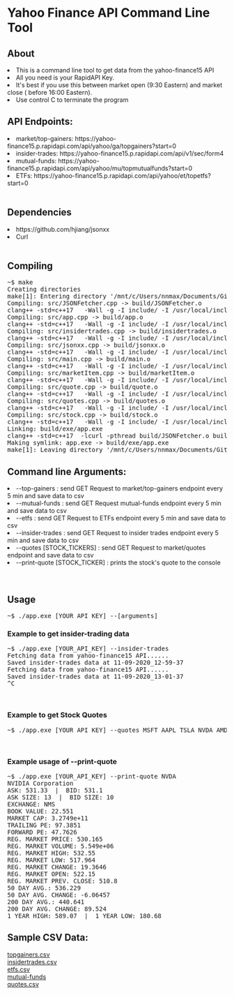 
# Yahoo Finance API Command Line Tool 



<h2>About</h2>
<li>This is a command line tool to get data from the yahoo-finance15 API </li>
<li>All you need is your RapidAPI Key.</li> 
<li>It's best if you use this between market open (9:30 Eastern) and market close ( before 16:00 Eastern). </li>
<li>Use control C to terminate the program </li>

<h2>API Endpoints:  </h2>
<li>market/top-gainers: https://yahoo-finance15.p.rapidapi.com/api/yahoo/ga/topgainers?start=0</li>
<li>insider-trades: https://yahoo-finance15.p.rapidapi.com/api/v1/sec/form4 </li>
<li>mutual-funds: https://yahoo-finance15.p.rapidapi.com/api/yahoo/mu/topmutualfunds?start=0</li>
<li>ETFs: https://yahoo-finance15.p.rapidapi.com/api/yahoo/et/topetfs?start=0 </li>

<br >
<h2>Dependencies </h2>
<li>https://github.com/hjiang/jsonxx</li>
<li>Curl </li>
<br >


<h2>Compiling </h2>
<pre>
~$ make
Creating directories
make[1]: Entering directory '/mnt/c/Users/nnmax/Documents/GitHub/yahoo-finance-CLI'
Compiling: src/JSONFetcher.cpp -> build/JSONFetcher.o
clang++ -std=c++17   -Wall -g -I include/ -I /usr/local/include -MP -MMD -c src/JSONFetcher.cpp -o build/JSONFetcher.o
Compiling: src/app.cpp -> build/app.o
clang++ -std=c++17   -Wall -g -I include/ -I /usr/local/include -MP -MMD -c src/app.cpp -o build/app.o
Compiling: src/insidertrades.cpp -> build/insidertrades.o
clang++ -std=c++17   -Wall -g -I include/ -I /usr/local/include -MP -MMD -c src/insidertrades.cpp -o build/insidertrades.o
Compiling: src/jsonxx.cpp -> build/jsonxx.o
clang++ -std=c++17   -Wall -g -I include/ -I /usr/local/include -MP -MMD -c src/jsonxx.cpp -o build/jsonxx.o
Compiling: src/main.cpp -> build/main.o
clang++ -std=c++17   -Wall -g -I include/ -I /usr/local/include -MP -MMD -c src/main.cpp -o build/main.o
Compiling: src/marketItem.cpp -> build/marketItem.o
clang++ -std=c++17   -Wall -g -I include/ -I /usr/local/include -MP -MMD -c src/marketItem.cpp -o build/marketItem.o
Compiling: src/quote.cpp -> build/quote.o
clang++ -std=c++17   -Wall -g -I include/ -I /usr/local/include -MP -MMD -c src/quote.cpp -o build/quote.o
Compiling: src/quotes.cpp -> build/quotes.o
clang++ -std=c++17   -Wall -g -I include/ -I /usr/local/include -MP -MMD -c src/quotes.cpp -o build/quotes.o
Compiling: src/stock.cpp -> build/stock.o
clang++ -std=c++17   -Wall -g -I include/ -I /usr/local/include -MP -MMD -c src/stock.cpp -o build/stock.o
Linking: build/exe/app.exe
clang++ -std=c++17  -lcurl -pthread build/JSONFetcher.o build/app.o build/insidertrades.o build/jsonxx.o build/main.o build/marketItem.o build/quote.o build/quotes.o build/stock.o -o build/exe/app.exe
Making symlink: app.exe -> build/exe/app.exe
make[1]: Leaving directory '/mnt/c/Users/nnmax/Documents/GitHub/yahoo-finance-CLI'
</pre>


<h2>Command line Arguments: </h2>
<li>--top-gainers : send GET Request to market/top-gainers endpoint  every 5 min and save data to csv</li>
<li>--mutual-funds : send GET Request mutual-funds endpoint every 5 min and save data to csv</li>
<li>--etfs : send GET Request to ETFs endpoint every 5 min and save data to csv</li>
<li>--insider-trades : send GET Request to insider trades endpoint every 5 min and save data to csv</li>
<li>--quotes [STOCK_TICKERS] : send GET Request to market/quotes endpoint and save data to csv </li>
<li>--print-quote [STOCK_TICKER] : prints the stock's quote to the console </li> 
<br>
<br>



<h2>Usage</h2>
<pre>
~$ ./app.exe [YOUR_API_KEY] --[arguments]
</pre>
<h3>Example to get insider-trading data  </h3>
<pre>
~$ ./app.exe [YOUR_API_KEY] --insider-trades
Fetching data from yahoo-finance15 API......
Saved insider-trades data at 11-09-2020_12-59-37
Fetching data from yahoo-finance15 API......
Saved insider-trades data at 11-09-2020_13-01-37
^C
</pre>
<br>
<h3>Example to get Stock Quotes </h3>
<pre>
~$ ./app.exe [YOUR_API_KEY] --quotes MSFT AAPL TSLA NVDA AMD
</pre>
<br>

<h3>Example usage of --print-quote </h3>
<pre>
~$ ./app.exe [YOUR_API_KEY] --print-quote NVDA
NVIDIA Corporation
ASK: 531.33  |  BID: 531.1   
ASK SIZE: 13  |  BID SIZE: 10
EXCHANGE: NMS
BOOK VALUE: 22.551
MARKET CAP: 3.2749e+11       
TRAILING PE: 97.3851
FORWARD PE: 47.7626
REG. MARKET PRICE: 530.165   
REG. MARKET VOLUME: 5.549e+06
REG. MARKET HIGH: 532.55     
REG. MARKET LOW: 517.964     
REG. MARKET CHANGE: 19.3646  
REG. MARKET OPEN: 522.15
REG. MARKET PREV. CLOSE: 510.8
50 DAY AVG.: 536.229
50 DAY AVG. CHANGE: -6.06457
200 DAY AVG.: 440.641
200 DAY AVG. CHANGE: 89.524
1 YEAR HIGH: 589.07  |  1 YEAR LOW: 180.68
</pre>

<h2>Sample CSV Data: </h2>
<a href="csv/top-gainers">topgainers.csv</a><br>
<a href="csv/insider-trades">insidertrades.csv</a><br>
<a href= "csv/etfs">etfs.csv</a><br>
<a href= "csv/mutual-funds">mutual-funds</a><br>
<a href= "csv/quotes">quotes.csv</a><br>

<br><br>

